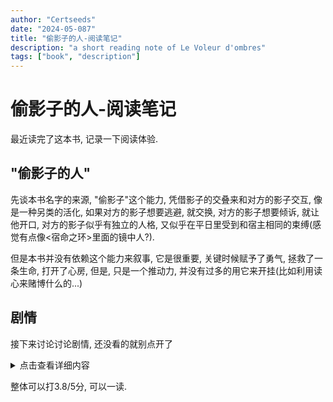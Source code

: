 ```yaml
---
author: "Certseeds"
date: "2024-05-087"
title: "偷影子的人-阅读笔记"
description: "a short reading note of Le Voleur d'ombres"
tags: ["book", "description"]
---
```


# 偷影子的人-阅读笔记

最近读完了这本书, 记录一下阅读体验.

## "偷影子的人"

先谈本书名字的来源, "偷影子"这个能力, 凭借影子的交叠来和对方的影子交互, 像是一种另类的活化, 如果对方的影子想要逃避, 就交换, 对方的影子想要倾诉, 就让他开口, 对方的影子似乎有独立的人格, 又似乎在平日里受到和宿主相同的束缚(感觉有点像<宿命之环>里面的镜中人?).

但是本书并没有依赖这个能力来叙事, 它是很重要, 关键时候赋予了勇气, 拯救了一条生命, 打开了心房, 但是, 只是一个推动力, 并没有过多的用它来开挂(比如利用读心来赌博什么的...)

## 剧情

接下来讨论讨论剧情, 还没看的就别点开了

<details>
    <summary>点击查看详细内容</summary>
    <p>开头部分, 介绍了主人公获得了此能力, 浅尝就获得了重大改变. 还以为会进入哈利波特环节时, 画风一转, 在短暂度假时期变成了月光下的约定.</p>
    <p>短暂的约定后, 时间急速跳过, 两年时光还没一页纸就直接跳过去了? 好歹也写点总结啊, 完全没有是何意啊.
    <p>第三部分是实习医生, 法国的实习医生不像中国一样走高考, 也不像美国一样本科将生物学/化学作为预科, 而是一年专门的预科, 考核后再选择.
        PS: 但是总长度大家倒是都很类似, 点点点.
    <p>这部分就离谱, 先和同事拉扯, 带回老家(您是完全不知道见父母是什么重量级操作吗?)之后又横插一杠子开始规劝好朋友(性别: 男)自我提升. 之后把好朋友带上学医之路, 又和同事同居, 一边承受好朋友因为经济压力和学业压力产生的暴躁, 一边忙里偷闲和同事交流感情. 然后就发现, "我们只是朋友"? 有同居超过半年, 每星期三看电影的朋友吗? (也许这就是法国人的浪漫吧, 毕竟是一个大多数人都签Pacs同居协议的地方).
    <p>借助中间一些事端, 主人公成功回到度假村, 成功找到白月光因为他背弃誓约留下来的信物, 通过一些方式修复了信物, 用它唤起了百元光的记忆, 之后就结 局 啦!
    <p>要我评价, 开头部分分数挺高, 有悬念, 有伏笔; 中间白月光部分怪怪的, 这一部分是不是才是醋, 其他部分是给他包的饺子? 后期医学生部分有起伏, 有转变, 还不错; 结尾有点拉跨.
    <p>关键可能在于和我的预期不符吧, 没看书的背后, 猜错女主了... 总体还算能看, 故事性有, 但是不多, 整体应该是先有的boy meets girl, 背弃与重逢, 再填充的meet原因, 最后加入的医学生部分.
</details>

整体可以打3.8/5分, 可以一读.

